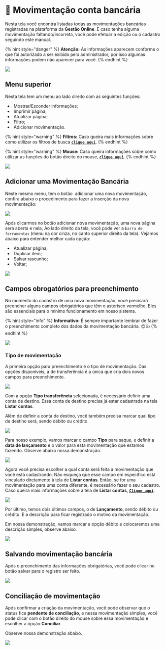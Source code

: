 # 🔁 Movimentação conta bancária

Nesta tela você encontra listadas todas as movimentações bancárias registradas na plataforma da **Gestão Online**. E caso tenha alguma movimentação faltando/incorreta, você pode efetuar a edição ou o cadastro seguindo este manual.

{% hint style="danger" %}
**Atenção:** As informações aparecem conforme o que foi autorizado a ser exibido pelo administrador, por isso algumas informações podem não aparecer para você.
{% endhint %}

![](/erp-v2/assets/funcionalidades/financeiro/aba_movimentacao.gif)

## Menu superior

Nesta tela tem um menu ao lado direito com as seguintes funções:

- <img src="/erp-v2/assets/icon_exibir.png" alt="" data-size="line"> Mostrar/Esconder informações;
- <img src="/erp-v2/assets/icon_imprimir.png" alt="" data-size="line"> Imprimir página;
- <img src="/erp-v2/assets/icon_atualizar.png" alt="" data-size="line"> Atualizar página;
- <img src="/erp-v2/assets/icon_filtro.png" alt="" data-size="line"> Filtro;
- <img src="/erp-v2/assets/icon_add.png" alt="" data-size="line"> Adicionar movimentação.

{% hint style="warning" %}
**Filtros:** Caso queira mais informações sobre como utilizar os filtros de busca [**`clique aqui`**](/erp-v2/primeiro_acesso/filtros.md).
{% endhint %}

{% hint style="warning" %}
**Mouse:** Caso queira informações sobre como utilizar as funções do botão direito do mouse, [**`clique aqui`**](https://docs.gestao.plus/erp-v2/primeiro_acesso/atalhos_internos#menu-botao-direito-do-mouse).
{% endhint %}

![](/erp-v2/assets/funcionalidades/financeiro/aba_movimentacao_menu.png)

## Adicionar uma Movimentação Bancária

Neste mesmo menu, tem o botão <img src="/erp-v2/assets/icon_add.png" alt="" data-size="line"> adicionar uma nova movimentação, confira abaixo o procedimento para fazer a inserção da nova movimentação:

![](/erp-v2/assets/funcionalidades/financeiro/aba_movimentacao_add_movimentacao.png)

Após clicarmos no botão adicionar nova movimentação, uma nova página será aberta e nela, Ao lado direito da tela, você pode ver a `barra de ferramentas` (menu na cor cinza, no canto superior direito da tela). Vejamos abaixo para entender melhor cada opção:

- <img src="/erp-v2/assets/icon_atualizar.png" alt="" data-size="line"> Atualizar página;   
- <img src="/erp-v2/assets/icon_duplicar.png" alt="" data-size="line"> Duplicar item;
- <img src="/erp-v2/assets/icon_salvar.png" alt="" data-size="line"> Salvar rascunho;
- <img src="/erp-v2/assets/icon_voltar.png" alt="" data-size="line"> Voltar;

![](/erp-v2/assets/funcionalidades/financeiro/aba_movimentacao_add_menu.png)

## Campos obrogatórios para preenchimento

No momento do cadastro de uma nova movimentação, você precisará preencher alguns campos obrigatórios que têm o asterisco vermelho. Eles são essenciais para o mínimo funcionamento em nosso sistema.

{% hint style="info" %}
**Informativo:** É sempre importante lembrar de fazer o preenchimento completo dos dados da movimentação bancária. 😉👍
{% endhint %}

![](/erp-v2/assets/funcionalidades/financeiro/aba_movimentacao_add_campos_obrigatorios.png)

### Tipo de movimentação

A primeira opção para preenchimento é o tipo de movimentação. Das opções disponíveis, a de transferência é a única que cria dois novos campos para preenchimento.

![](/erp-v2/assets/funcionalidades/financeiro/aba_movimentacao_add_campo_tipo.png)

Com a opção **Tipo transferência** selecionada, é necessário definir uma conta de destino. Essa conta de destino precisa já estar cadastrada na tela **Listar contas**.

Além de definir a conta de destino, você também precisa marcar qual tipo de destino será, sendo débito ou crédito.

![](/erp-v2/assets/funcionalidades/financeiro/aba_movimentacao_add_campo_tipo_transferencia.png)

Para nosso exemplo, vamos marcar o campo **Tipo** para saque, e definir a **data de lançamento** e o valor para esta movimentação que estamos fazendo. Observe abaixo nossa demonstração.

![](/erp-v2/assets/funcionalidades/financeiro/aba_movimentacao_add_campo_data_lancamento.gif)

Agora você precisa escolher a qual conta será feita a movimentação que você está cadastrando. Não esqueça que esse campo em específico está vinculado diretamente à tela de **Listar contas**. Então, se for uma movimentação para uma conta diferente, é necessário fazer o seu cadastro. Caso queira mais informações sobre a tela de **Listar contas**, [**`Clique aqui`**](/erp-v2/funcionalidades/financeiro/listar_contas_bancarias.md).

![](/erp-v2/assets/funcionalidades/financeiro/aba_movimentacao_add_campo_conta.png)

Por último, temos dois últimos campos, o de **Lançamento**, sendo débito ou crédito. E a descrição para ficar registrado o motivo da movimentação.

Em nossa demonstração, vamos marcar a opção débito e colocaremos uma descrição simples, observe abaixo.

![](/erp-v2/assets/funcionalidades/financeiro/aba_movimentacao_add_campo_lancamento_descricao.png)

## Salvando movimentação bancária

Após o preenchimento das informações obrigatórias, você pode clicar no botão <img src="/erp-v2/assets/icon_salvar.png" alt="" data-size="line">salvar para o registro ser feito.

![](/erp-v2/assets/funcionalidades/financeiro/aba_movimentacao_add_salvar.gif)

## Conciliação de movimentação

Após confirmar a criação da movimentação, você pode observar que o status fica **pendente de conciliação**, e nessa movimentação simples, você pode clicar com o botão direito do mouse sobre essa movimentação e escolher a opção **Conciliar**.

Observe nossa demonstração abaixo. 

![](/erp-v2/assets/funcionalidades/financeiro/aba_movimentacao_concilicacao.gif)